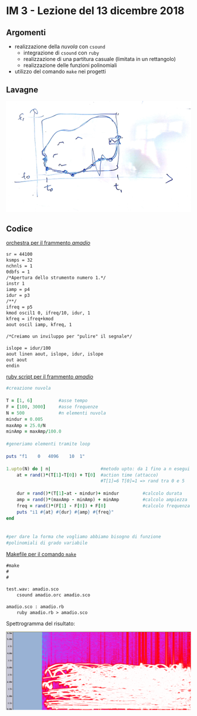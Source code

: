 # IM 3 - Lezione del 13 dicembre 2018

## Argomenti

* realizzazione della *nuvola* con `csound`
  * integrazione di `csound` con `ruby`
  * realizzazione di una partitura casuale (limitata in un rettangolo)
  * realizzazione delle funzioni polinomiali
* utilizzo del comando `make` nei progetti

## Lavagne

![whiteboard 1](./TR_III_IM3_2018-12-13_13.09.34.jpg)

## Codice

[orchestra per il frammento *amadio*](./amadio.orc)

```csound
sr = 44100
ksmps = 32
nchnls = 1
0dbfs = 1
/*Apertura dello strumento numero 1.*/
instr 1
iamp = p4
idur = p3
/**/
ifreq = p5
kmod oscil1 0, ifreq/10, idur, 1
kfreq = ifreq+kmod
aout oscil iamp, kfreq, 1

/*Creiamo un inviluppo per "pulire" il segnale*/

islope = idur/100
aout linen aout, islope, idur, islope
out aout
endin
```

[ruby script per il frammento *amadio*](./amadio.rb)

```ruby
#creazione nuvola

T = [1, 6]			#asse tempo
F = [100, 3000]		#asse frequenze
N = 500				#n elementi nuvola
mindur = 0.005
maxAmp = 25.0/N 
minAmp = maxAmp/100.0

#generiamo elementi tramite loop

puts "f1	0	4096	10	1"

1.upto(N) do | n|					#metodo upto: da 1 fino a n esegui loop
	at = rand()*(T[1]-T[0]) + T[0]	#action time (attacco)	
									#T[1]=6 T[0]=1 => rand tra 0 e 5

	dur = rand()*(T[1]-at - mindur)+ mindur			#calcolo durata
	amp = rand()*(maxAmp - minAmp) + minAmp			#calcolo ampiezza
	freq = rand()*(F[1] - F[0]) + F[0]				#calcolo frequenza
	puts "i1 #{at} #{dur} #{amp} #{freq}"
end


#per dare la forma che vogliamo abbiamo bisogno di funzione
#polinomiali di grado variabile
```

[Makefile per il comando `make`](./Makefile)

```make
#make
#
#

test.wav: amadio.sco
	csound amadio.orc amadio.sco

amadio.sco : amadio.rb
	ruby amadio.rb > amadio.sco
```

Spettrogramma del risultato:

![spettrogramma del risultato](./test_wav_amadio_result.png)

